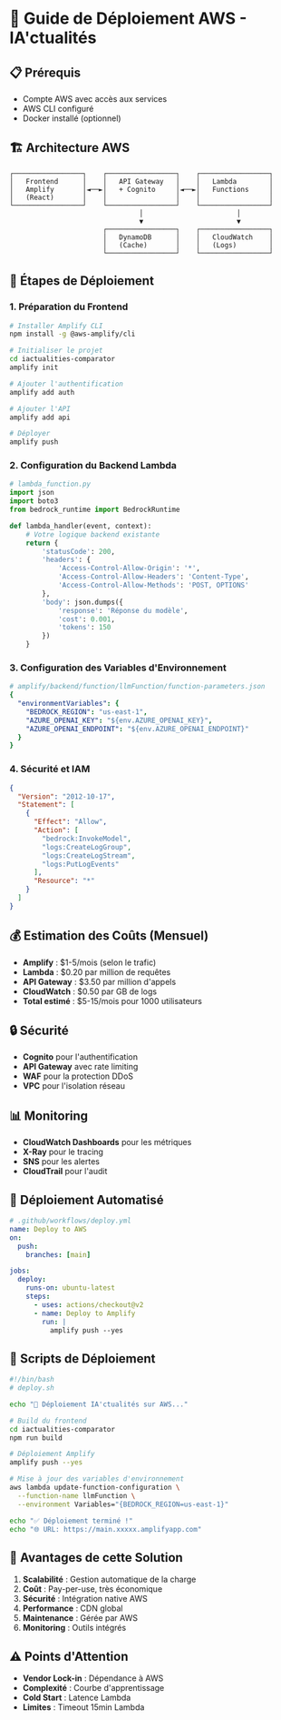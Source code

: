 # 🚀 Guide de Déploiement AWS - IA'ctualités

## 📋 Prérequis
- Compte AWS avec accès aux services
- AWS CLI configuré
- Docker installé (optionnel)

## 🏗️ Architecture AWS

```
┌─────────────────┐    ┌─────────────────┐    ┌─────────────────┐
│   Frontend      │    │   API Gateway   │    │   Lambda        │
│   Amplify       │◄──►│   + Cognito     │◄──►│   Functions     │
│   (React)       │    │                 │    │                 │
└─────────────────┘    └─────────────────┘    └─────────────────┘
                                │                       │
                                ▼                       ▼
                       ┌─────────────────┐    ┌─────────────────┐
                       │   DynamoDB      │    │   CloudWatch    │
                       │   (Cache)       │    │   (Logs)        │
                       └─────────────────┘    └─────────────────┘
```

## 🔧 Étapes de Déploiement

### 1. Préparation du Frontend

```bash
# Installer Amplify CLI
npm install -g @aws-amplify/cli

# Initialiser le projet
cd iactualities-comparator
amplify init

# Ajouter l'authentification
amplify add auth

# Ajouter l'API
amplify add api

# Déployer
amplify push
```

### 2. Configuration du Backend Lambda

```python
# lambda_function.py
import json
import boto3
from bedrock_runtime import BedrockRuntime

def lambda_handler(event, context):
    # Votre logique backend existante
    return {
        'statusCode': 200,
        'headers': {
            'Access-Control-Allow-Origin': '*',
            'Access-Control-Allow-Headers': 'Content-Type',
            'Access-Control-Allow-Methods': 'POST, OPTIONS'
        },
        'body': json.dumps({
            'response': 'Réponse du modèle',
            'cost': 0.001,
            'tokens': 150
        })
    }
```

### 3. Configuration des Variables d'Environnement

```yaml
# amplify/backend/function/llmFunction/function-parameters.json
{
  "environmentVariables": {
    "BEDROCK_REGION": "us-east-1",
    "AZURE_OPENAI_KEY": "${env.AZURE_OPENAI_KEY}",
    "AZURE_OPENAI_ENDPOINT": "${env.AZURE_OPENAI_ENDPOINT}"
  }
}
```

### 4. Sécurité et IAM

```json
{
  "Version": "2012-10-17",
  "Statement": [
    {
      "Effect": "Allow",
      "Action": [
        "bedrock:InvokeModel",
        "logs:CreateLogGroup",
        "logs:CreateLogStream",
        "logs:PutLogEvents"
      ],
      "Resource": "*"
    }
  ]
}
```

## 💰 Estimation des Coûts (Mensuel)

- **Amplify** : $1-5/mois (selon le trafic)
- **Lambda** : $0.20 par million de requêtes
- **API Gateway** : $3.50 par million d'appels
- **CloudWatch** : $0.50 par GB de logs
- **Total estimé** : $5-15/mois pour 1000 utilisateurs

## 🔒 Sécurité

- **Cognito** pour l'authentification
- **API Gateway** avec rate limiting
- **WAF** pour la protection DDoS
- **VPC** pour l'isolation réseau

## 📊 Monitoring

- **CloudWatch Dashboards** pour les métriques
- **X-Ray** pour le tracing
- **SNS** pour les alertes
- **CloudTrail** pour l'audit

## 🚀 Déploiement Automatisé

```yaml
# .github/workflows/deploy.yml
name: Deploy to AWS
on:
  push:
    branches: [main]

jobs:
  deploy:
    runs-on: ubuntu-latest
    steps:
      - uses: actions/checkout@v2
      - name: Deploy to Amplify
        run: |
          amplify push --yes
```

## 🔧 Scripts de Déploiement

```bash
#!/bin/bash
# deploy.sh

echo "🚀 Déploiement IA'ctualités sur AWS..."

# Build du frontend
cd iactualities-comparator
npm run build

# Déploiement Amplify
amplify push --yes

# Mise à jour des variables d'environnement
aws lambda update-function-configuration \
  --function-name llmFunction \
  --environment Variables="{BEDROCK_REGION=us-east-1}"

echo "✅ Déploiement terminé !"
echo "🌐 URL: https://main.xxxxx.amplifyapp.com"
```

## 🎯 Avantages de cette Solution

1. **Scalabilité** : Gestion automatique de la charge
2. **Coût** : Pay-per-use, très économique
3. **Sécurité** : Intégration native AWS
4. **Performance** : CDN global
5. **Maintenance** : Gérée par AWS
6. **Monitoring** : Outils intégrés

## ⚠️ Points d'Attention

- **Vendor Lock-in** : Dépendance à AWS
- **Complexité** : Courbe d'apprentissage
- **Cold Start** : Latence Lambda
- **Limites** : Timeout 15min Lambda 